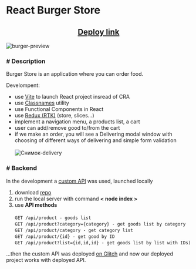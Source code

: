 # React Burger Store

<h2 align="center"><a href="https://rainbow-daifuku-771ba4.netlify.app/" target="_blank">Deploy link</a></h2>

![burger-preview](https://user-images.githubusercontent.com/39487464/223119936-792fa115-d0c0-4d83-b629-174ccadd7161.JPG)


### # Description

Burger Store is an application where you can order food.<br/>

Develompent:

- use [Vite](https://vitejs.dev/) to launch React project insread of CRA
- use [Classnames](https://www.npmjs.com/package/classnames) utility
- use Functional Components in React
- use [Redux (RTK)](https://redux-toolkit.js.org/) (store, slices...)
- implement a navigation menu, a products list, a cart
- user can add/remove good to/from the cart
- if we make an order, you will see a Delivering modal window with choosing of different ways of delivering and simple form validation<br/><br/>
![Снимок-delivery](https://user-images.githubusercontent.com/39487464/223123632-a08438e9-7f8c-4738-ae30-603981fe2b41.jpg)

### # Backend

In the development a [custom API](https://github.com/PesukarhuTG/api_your_meal) was used, launched locally

1. download [repo](https://github.com/PesukarhuTG/api_your_meal)
2. run the local server with command **< node index >**
3. use **API methods**<br/><br/>
`GET /api/product - goods list`<br/>
`GET /api/product?category={category} - get goods list by category`<br/>
`GET /api/product/category - get category list`<br/>
`GET /api/product/{id} - get good by ID`<br/>
`GET /api/product?list={id,id,id} - get goods list by list with IDs)`

...then the custom API was deployed [on Glitch](https://immediate-gainful-aluminum.glitch.me/) and now our deployed project works with deployed API.
